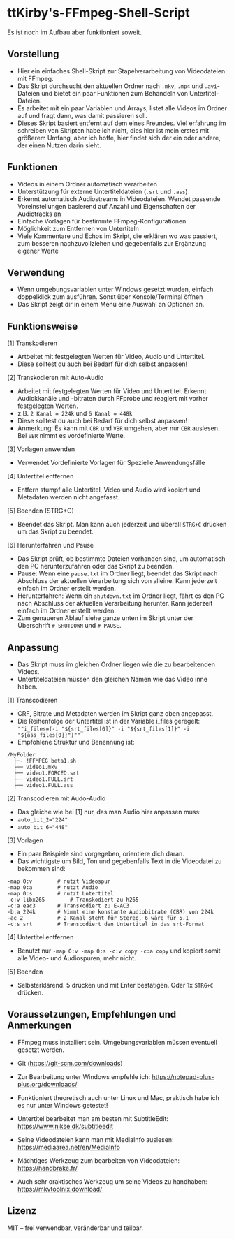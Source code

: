 # ttKirby's-FFmpeg-Shell-Script

Es ist noch im Aufbau aber funktioniert soweit.

## Vorstellung

- Hier ein einfaches Shell-Skript zur Stapelverarbeitung von Videodateien mit FFmpeg.
- Das Skript durchsucht den aktuellen Ordner nach `.mkv`, `.mp4` und `.avi`-Dateien und bietet ein paar Funktionen zum Behandeln von Untertitel-Dateien.
- Es arbeitet mit ein paar Variablen und Arrays, listet alle Videos im Ordner auf und fragt dann, was damit passieren soll.
- Dieses Skript basiert entfernt auf dem eines Freundes. Viel erfahrung im schreiben von Skripten habe ich nicht, dies hier ist mein erstes mit größerem Umfang, aber ich hoffe, hier findet sich der ein oder andere, der einen Nutzen darin sieht.

## Funktionen

- Videos in einem Ordner automatisch verarbeiten
- Unterstützung für externe Untertiteldateien (`.srt` und `.ass`)
- Erkennt automatisch Audiostreams in Videodateien. Wendet passende Voreinstellungen basierend auf Anzahl und Eigenschaften der Audiotracks an
- Einfache Vorlagen für bestimmte FFmpeg-Konfigurationen
- Möglichkeit zum Entfernen von Untertiteln
- Viele Kommentare und Echos im Skript, die erklären wo was passiert, zum besseren nachzuvollziehen und gegebenfalls zur Ergänzung eigener Werte

## Verwendung

- Wenn umgebungsvariablen unter Windows gesetzt wurden, einfach doppelklick zum ausführen. Sonst über Konsole/Terminal öffnen
- Das Skript zeigt dir in einem Menu eine Auswahl an Optionen an.

## Funktionsweise

[1] Transkodieren
- Artbeitet mit festgelegten Werten für Video, Audio und Untertitel.
- Diese solltest du auch bei Bedarf für dich selbst anpassen!

[2] Transkodieren mit Auto-Audio
- Arbeitet mit festgelegten Werten für Video und Untertitel. Erkennt Audiokkanäle und -bitraten durch FFprobe und reagiert mit vorher festgelegten Werten.
- z.B. `2 Kanal = 224k` und `6 Kanal = 448k`
- Diese solltest du auch bei Bedarf für dich selbst anpassen!
- Anmerkung: Es kann mit `CBR` und `VBR` umgehen, aber nur `CBR` auslesen. Bei `VBR` nimmt es vordefinierte Werte.

[3] Vorlagen anwenden
- Verwendet Vordefinierte Vorlagen für Spezielle Anwendungsfälle

[4] Untertitel entfernen
- Entfern stumpf alle Untertitel, Video und Audio wird kopiert und Metadaten werden nicht angefasst.

[5] Beenden  (STRG+C)
- Beendet das Skript. Man kann auch jederzeit und überall `STRG+C` drücken um das Skript zu beendet.

[6] Herunterfahren und Pause
- Das Skript prüft, ob bestimmte Dateien vorhanden sind, um automatisch den PC herunterzufahren oder das Skript zu beenden.
- Pause: Wenn eine `pause.txt` im Ordner liegt, beendet das Skript nach Abschluss der aktuellen Verarbeitung sich von alleine. Kann jederzeit einfach im Ordner erstellt werden.
- Herunterfahren: Wenn ein `shutdown.txt` im Ordner liegt, fährt es den PC nach Abschluss der aktuellen Verarbeitung herunter. Kann jederzeit einfach im Ordner erstellt werden.
- Zum genaueren Ablauf siehe ganze unten im Skript unter der Überschrift `# SHUTDOWN` und `# PAUSE`.

## Anpassung 

- Das Skript muss im gleichen Ordner liegen wie die zu bearbeitenden Videos.  
- Untertiteldateien müssen den gleichen Namen wie das Video inne haben.

[1] Transcodieren
- CRF, Bitrate und Metadaten werden im Skript ganz oben angepasst.
- Die Reihenfolge der Untertitel ist in der Variable i_files geregelt:  
  `""i_files=(-i "${srt_files[0]}" -i "${srt_files[1]}" -i "${ass_files[0]}")""`  
- Empfohlene Struktur und Benennung ist:

```
/MyFolder
  ├─- !FFMPEG beta1.sh
  ├── video1.mkv
  ├── video1.FORCED.srt
  ├── video1.FULL.srt
  ├── video1.FULL.ass
```

[2] Transcodieren mit Audo-Audio
- Das gleiche wie bei [1] nur, das man Audio hier anpassen muss:
-	`auto_bit_2="224"`
-	`auto_bit_6="448"`

[3] Vorlagen
- Ein paar Beispiele sind vorgegeben, orientiere dich daran.
- Das wichtigste um Bild, Ton und gegebenfalls Text in die Videodatei zu bekommen sind:

```
-map 0:v		# nutzt Videospur
-map 0:a		# nutzt Audio
-map 0:s 		# nutzt Untertitel
-c:v libx265		# Transkodiert zu h265
-c:a eac3		# Transkodiert zu E-AC3
-b:a 224k		# Nimmt eine konstante Audiobitrate (CBR) von 224k
-ac 2			# 2 Kanal steht für Stereo, 6 wäre für 5.1
-c:s srt		# Transcodiert den Untertitel in das srt-Format
```

[4] Untertitel entfernen
- Benutzt nur `-map 0:v -map 0:s -c:v copy -c:a copy` und kopiert somit alle Video- und Audiospuren, mehr nicht.

[5] Beenden
- Selbsterklärend. 5 drücken und mit Enter bestätigen. Oder 1x `STRG+C` drücken.

## Voraussetzungen, Empfehlungen und Anmerkungen

- FFmpeg muss installiert sein. Umgebungsvariablen müssen eventuell gesetzt werden.
- Git (https://git-scm.com/downloads)
- Zur Bearbeitung unter Windows empfehle ich: https://notepad-plus-plus.org/downloads/
- Funktioniert theoretisch auch unter Linux und Mac, praktisch habe ich es nur unter Windows getestet!
- Untertitel bearbeitet man am besten mit SubtitleEdit: https://www.nikse.dk/subtitleedit
- Seine Videodateien kann man mit MediaInfo auslesen: https://mediaarea.net/en/MediaInfo

- Mächtiges Werkzeug zum bearbeiten von Videodateien: https://handbrake.fr/
- Auch sehr oraktisches Werkzeug um seine Videos zu handhaben: https://mkvtoolnix.download/

## Lizenz

MIT – frei verwendbar, veränderbar und teilbar.
